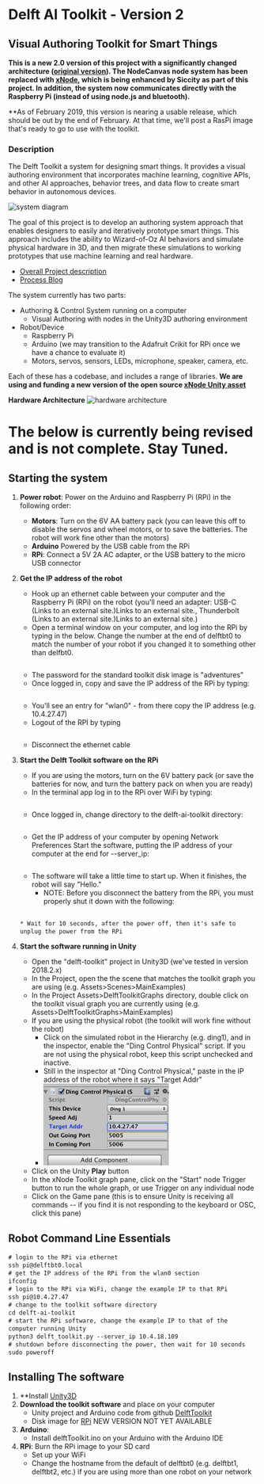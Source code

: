 # Delft AI Toolkit - Version 2
## Visual Authoring Toolkit for Smart Things

**This is a new 2.0 version of this project with a significantly changed architecture ([original version](https://github.com/pvanallen/delft-toolkit)). The NodeCanvas node system has been replaced with [xNode](https://github.com/Siccity/xNode), which is being enhanced by Siccity as part of this project. In addition, the system now communicates directly with the Raspberry Pi (instead of using node.js and bluetooth).**

**As of February 2019, this version is nearing a usable release, which should be out by the end of February. At that time, we'll post a RasPi image that's ready to go to use with the toolkit.

### Description

The Delft Toolkit a system for designing smart things. It provides a visual authoring environment that incorporates machine learning, cognitive APIs, and other AI approaches, behavior trees, and data flow to create smart behavior in autonomous devices.

![system diagram](https://www.philvanallen.com/wp-content/uploads/2018/01/Pasted_Image_1_16_18__3_50_PM.jpg?resize=640%2C350)

The goal of this project is to develop an authoring system approach that enables designers to easily and iteratively prototype smart things. This approach includes the ability to Wizard-of-Oz AI behaviors and simulate physical hardware in 3D, and then migrate these simulations to working prototypes that use machine learning and real hardware.

* [Overall Project description](http://www.philvanallen.com/portfolio/delft-ai-toolkit/)
* [Process Blog](http://ai-toolkit.tumblr.com)

The system currently has two parts:
* Authoring & Control System running on a computer
  * Visual Authoring with nodes in the Unity3D authoring environment
* Robot/Device
  * Raspberry Pi
  * Arduino (we may transition to the Adafruit Crikit for RPi once we have a chance to evaluate it)
  * Motors, servos, sensors, LEDs, microphone, speaker, camera, etc.

Each of these has a codebase, and includes a range of libraries. **We are using and funding a new version of the open source [xNode Unity asset](https://github.com/Siccity/xNode)**

**Hardware Architecture**
![hardware architecture](http://www.philvanallen.com/wp-content/uploads/2018/01/toolkit-architecture-diagram.jpg?resize=640%2C350)

# The below is currently being revised and is not complete. Stay Tuned.

## Starting the system
1. **Power robot**: Power on the Arduino and Raspberry Pi (RPi) in the following order:
     * **Motors**: Turn on the 6V AA battery pack (you can leave this off to disable the servos and wheel motors, or to save the batteries. The robot will work fine other than the motors)
     * **Arduino** Powered by the USB cable from the RPi
     * **RPi**: Connect a 5V 2A AC adapter, or the USB battery to the micro USB connector

1. **Get the IP address of the robot**
     * Hook up an ethernet cable between your computer and the Raspberry Pi (RPi) on the robot (you'll need an adapter: USB-C (Links to an external site.)Links to an external site., Thunderbolt (Links to an external site.)Links to an external site.)
     * Open a terminal window on your computer, and log into the RPi by typing in the below. Change the number at the end of delftbt0 to match the number of your robot if you changed it to something other than delfbt0.

     ``` ssh pi@delftbt0.local
     ```

     * The password for the standard toolkit disk image is "adventures"
     * Once logged in, copy and save the IP address of the RPi by typing:

     ``` ifconfig
     ```

     * You'll see an entry for "wlan0" - from there copy the IP address (e.g. 10.4.27.47)
     * Logout of the RPI by typing

     ``` exit
     ```

     * Disconnect the ethernet cable

1. **Start the Delft Toolkit software on the RPi**

     * If you are using the motors, turn on the 6V battery pack (or save the batteries for now, and turn the battery pack on when you are ready)
     * In the terminal app log in to the RPi over WiFi by typing:

     ```ssh pi@10.4.27.47 (replace this IP address with the one you got from ifconfig above)
     ```

     * Once logged in, change directory to the delft-ai-toolkit directory:

     ```cd delft-ai-toolkit
     ```
     * Get the IP address of your computer by opening Network Preferences
     Start the software, putting the IP address of your computer at the end for --server_ip:

     ```python3 delft_toolkit.py --server_ip 10.4.18.109
     ```
     * The software will take a little time to start up. When it finishes, the robot will say "Hello."
       * NOTE: Before you disconnect the battery from the RPi, you must properly shut it down with the following:

     ```sudo poweroff
     ```
       * Wait for 10 seconds, after the power off, then it's safe to unplug the power from the RPi

1. **Start the software running in Unity**

      * Open the "delft-toolkit" project in Unity3D (we've tested in version 2018.2.x)
      * In the Project, open the the scene that matches the toolkit graph you are using (e.g. Assets>Scenes>MainExamples)
      * In the Project Assets>DelftToolkitGraphs directory, double click on the toolkit visual graph you are currently using (e.g. Assets>DelftToolkitGraphs>MainExamples)
      * If you are using the physical robot (the toolkit will work fine without the robot)
        * Click on the simulated robot in the Hierarchy (e.g. ding1), and in the inspector, enable the "Ding Control Physical" script. If you are not using the physical robot, keep this script unchecked and inactive.
        * Still in the inspector at "Ding Control Physical," paste in the IP address of the robot where it says "Target Addr"
        * <img src="docs/DingControlPhysical-IP.png" width="254">
      * Click on the Unity **Play** button
      * In the xNode Toolkit graph pane, click on the "Start" node Trigger button to run the whole graph, or use Trigger on any individual node
      * Click on the Game pane (this is to ensure Unity is receiving all commands -- if you find it is not responding to the keyboard or OSC, click this pane)


## Robot Command Line Essentials ##

```
# login to the RPi via ethernet
ssh pi@delftbt0.local
# get the IP address of the RPi from the wlan0 section
ifconfig
# login to the RPi via WiFi, change the example IP to that RPi
ssh pi@10.4.27.47
# change to the toolkit software directory
cd delft-ai-toolkit
# start the RPi software, change the example IP to that of the computer running Unity
python3 delft_toolkit.py --server_ip 10.4.18.109
# shutdown before disconnecting the power, then wait for 10 seconds
sudo poweroff
```

## Installing The software

1. **Install [Unity3D](https://store.unity.com)
1. **Download the toolkit software** and place on your computer
   * Unity project and Arduino code from github [DelftToolkit](https://github.com/pvanallen/delft-toolkit-v2)
   * Disk image for [RPi]() NEW VERSION NOT YET AVAILABLE
1. **Arduino**:
   * Install delftToolkit.ino on your Arduino with the Arduino IDE
1. **RPi**: Burn the RPi image to your SD card
   * Set up your WiFi
   * Change the hostname from the default of delftbt0 (e.g. delftbt1, delftbt2, etc.) if you are using more than one robot on your network
